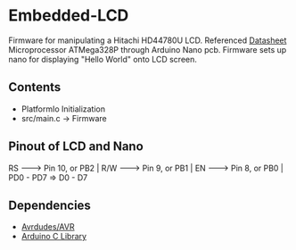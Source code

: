 # Embedded-LCD
Firmware for manipulating a Hitachi HD44780U LCD. Referenced [Datasheet](https://circuitdigest.com/sites/default/files/HD44780U.pdf) 
Microprocessor ATMega328P through Arduino Nano pcb. Firmware sets up nano for displaying "Hello World" onto LCD screen. 

## Contents
- PlatformIo Initialization
- src/main.c -> Firmware


## Pinout of LCD and Nano

RS ---> Pin 10, or PB2
 | R/W ---> Pin 9, or PB1
 | EN ---> Pin 8, or PB0
 | PD0 - PD7  => D0 - D7

## Dependencies 
- [Avrdudes/AVR](https://github.com/avrdudes/avr-libc)
- [Arduino C Library](https://docs.arduino.cc/libraries/)
